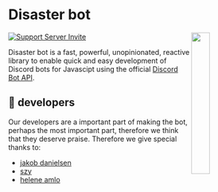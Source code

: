 # Disaster bot

<a href="https://discord.gg/gscXkPQ3Nn"><img align="right" src="https://imaginary.abcmedia.no/resize?width=500&interlace=true&url=https%3A%2F%2Fabcnyheter.drpublish.aptoma.no%2Fout%2Fimages%2Farticle%2F%2F2021%2F08%2F22%2F195781570%2F1%2Foriginal%2F36153866.jpg" width=27%></a>

[![Support Server Invite](https://img.shields.io/discord/208023865127862272.svg?color=7289da&label=Discord4J&logo=discord&style=flat-square)](https://discord.gg/gscXkPQ3Nn)

Disaster bot is a fast, powerful, unopinionated, reactive library to enable quick and easy development of Discord bots for Javascipt using the official [Discord Bot API](https://discord.com/developers/docs/intro).

## 🎉 developers

Our developers are a important part of making the bot, perhaps the most important part, therefore we think that they deserve praise.
Therefore we give special thanks to:

* [jakob danielsen](https://github.com/JakobDanielsen)
* [szy](https://github.com/szymonpopio)
* [helene amlo](https://github.com/henningamlo)